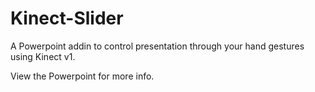 # Kinect-Slider
 A Powerpoint addin to control presentation through your hand gestures using Kinect v1.
 
 View the Powerpoint for more info. 
